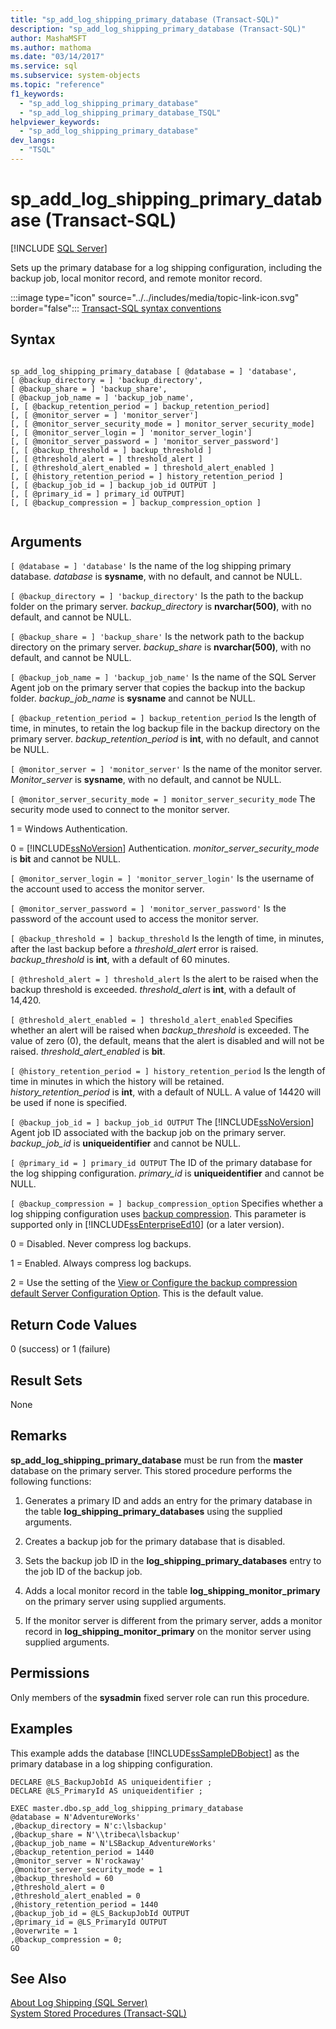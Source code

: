 ```yaml
---
title: "sp_add_log_shipping_primary_database (Transact-SQL)"
description: "sp_add_log_shipping_primary_database (Transact-SQL)"
author: MashaMSFT
ms.author: mathoma
ms.date: "03/14/2017"
ms.service: sql
ms.subservice: system-objects
ms.topic: "reference"
f1_keywords:
  - "sp_add_log_shipping_primary_database"
  - "sp_add_log_shipping_primary_database_TSQL"
helpviewer_keywords:
  - "sp_add_log_shipping_primary_database"
dev_langs:
  - "TSQL"
---
```

# sp_add_log_shipping_primary_database (Transact-SQL)
[!INCLUDE [SQL Server](../../includes/applies-to-version/sqlserver.md)]

  Sets up the primary database for a log shipping configuration, including the backup job, local monitor record, and remote monitor record.  
  
 :::image type="icon" source="../../includes/media/topic-link-icon.svg" border="false"::: [Transact-SQL syntax conventions](../../t-sql/language-elements/transact-sql-syntax-conventions-transact-sql.md)  
  
## Syntax  
  
```  
  
sp_add_log_shipping_primary_database [ @database = ] 'database',   
[ @backup_directory = ] 'backup_directory',   
[ @backup_share = ] 'backup_share',   
[ @backup_job_name = ] 'backup_job_name',   
[, [ @backup_retention_period = ] backup_retention_period]  
[, [ @monitor_server = ] 'monitor_server']  
[, [ @monitor_server_security_mode = ] monitor_server_security_mode]  
[, [ @monitor_server_login = ] 'monitor_server_login']  
[, [ @monitor_server_password = ] 'monitor_server_password']  
[, [ @backup_threshold = ] backup_threshold ]   
[, [ @threshold_alert = ] threshold_alert ]   
[, [ @threshold_alert_enabled = ] threshold_alert_enabled ]   
[, [ @history_retention_period = ] history_retention_period ]  
[, [ @backup_job_id = ] backup_job_id OUTPUT ]  
[, [ @primary_id = ] primary_id OUTPUT]  
[, [ @backup_compression = ] backup_compression_option ]  
  
```  
  
## Arguments  
`[ @database = ] 'database'`
 Is the name of the log shipping primary database. *database* is **sysname**, with no default, and cannot be NULL.  
  
`[ @backup_directory = ] 'backup_directory'`
 Is the path to the backup folder on the primary server. *backup_directory* is **nvarchar(500)**, with no default, and cannot be NULL.  
  
`[ @backup_share = ] 'backup_share'`
 Is the network path to the backup directory on the primary server. *backup_share* is **nvarchar(500)**, with no default, and cannot be NULL.  
  
`[ @backup_job_name = ] 'backup_job_name'`
 Is the name of the SQL Server Agent job on the primary server that copies the backup into the backup folder. *backup_job_name* is **sysname** and cannot be NULL.  
  
`[ @backup_retention_period = ] backup_retention_period`
 Is the length of time, in minutes, to retain the log backup file in the backup directory on the primary server. *backup_retention_period* is **int**, with no default, and cannot be NULL.  
  
`[ @monitor_server = ] 'monitor_server'`
 Is the name of the monitor server. *Monitor_server* is **sysname**, with no default, and cannot be NULL.  
  
`[ @monitor_server_security_mode = ] monitor_server_security_mode`
 The security mode used to connect to the monitor server.  
  
 1 = Windows Authentication.  
  
 0 = [!INCLUDE[ssNoVersion](../../includes/ssnoversion-md.md)] Authentication. *monitor_server_security_mode* is **bit** and cannot be NULL.  
  
`[ @monitor_server_login = ] 'monitor_server_login'`
 Is the username of the account used to access the monitor server.  
  
`[ @monitor_server_password = ] 'monitor_server_password'`
 Is the password of the account used to access the monitor server.  
  
`[ @backup_threshold = ] backup_threshold`
 Is the length of time, in minutes, after the last backup before a *threshold_alert* error is raised. *backup_threshold* is **int**, with a default of 60 minutes.  
  
`[ @threshold_alert = ] threshold_alert`
 Is the alert to be raised when the backup threshold is exceeded. *threshold_alert* is **int**, with a default of 14,420.  
  
`[ @threshold_alert_enabled = ] threshold_alert_enabled`
 Specifies whether an alert will be raised when *backup_threshold* is exceeded. The value of zero (0), the default, means that the alert is disabled and will not be raised. *threshold_alert_enabled* is **bit**.  
  
`[ @history_retention_period = ] history_retention_period`
 Is the length of time in minutes in which the history will be retained. *history_retention_period* is **int**, with a default of NULL. A value of 14420 will be used if none is specified.  
  
`[ @backup_job_id = ] backup_job_id OUTPUT`
 The [!INCLUDE[ssNoVersion](../../includes/ssnoversion-md.md)] Agent job ID associated with the backup job on the primary server. *backup_job_id* is **uniqueidentifier** and cannot be NULL.  
  
`[ @primary_id = ] primary_id OUTPUT`
 The ID of the primary database for the log shipping configuration. *primary_id* is **uniqueidentifier** and cannot be NULL.  
  
`[ @backup_compression = ] backup_compression_option`
 Specifies whether a log shipping configuration uses [backup compression](../../relational-databases/backup-restore/backup-compression-sql-server.md). This parameter is supported only in [!INCLUDE[ssEnterpriseEd10](../../includes/ssenterpriseed10-md.md)] (or a later version).  
  
 0 = Disabled. Never compress log backups.  
  
 1 = Enabled. Always compress log backups.  
  
 2 = Use the setting of the [View or Configure the backup compression default Server Configuration Option](../../database-engine/configure-windows/view-or-configure-the-backup-compression-default-server-configuration-option.md). This is the default value.  
  
## Return Code Values  
 0 (success) or 1 (failure)  
  
## Result Sets  
 None  
  
## Remarks  
 **sp_add_log_shipping_primary_database** must be run from the **master** database on the primary server. This stored procedure performs the following functions:  
  
1.  Generates a primary ID and adds an entry for the primary database in the table **log_shipping_primary_databases** using the supplied arguments.  
  
2.  Creates a backup job for the primary database that is disabled.  
  
3.  Sets the backup job ID in the **log_shipping_primary_databases** entry to the job ID of the backup job.  
  
4.  Adds a local monitor record in the table **log_shipping_monitor_primary** on the primary server using supplied arguments.  
  
5.  If the monitor server is different from the primary server, adds a monitor record in **log_shipping_monitor_primary** on the monitor server using supplied arguments.  
  
## Permissions  
 Only members of the **sysadmin** fixed server role can run this procedure.  
  
## Examples  
 This example adds the database [!INCLUDE[ssSampleDBobject](../../includes/sssampledbobject-md.md)] as the primary database in a log shipping configuration.  
  
```  
DECLARE @LS_BackupJobId AS uniqueidentifier ;  
DECLARE @LS_PrimaryId AS uniqueidentifier ;  
  
EXEC master.dbo.sp_add_log_shipping_primary_database   
@database = N'AdventureWorks'   
,@backup_directory = N'c:\lsbackup'   
,@backup_share = N'\\tribeca\lsbackup'   
,@backup_job_name = N'LSBackup_AdventureWorks'   
,@backup_retention_period = 1440  
,@monitor_server = N'rockaway'   
,@monitor_server_security_mode = 1   
,@backup_threshold = 60   
,@threshold_alert = 0   
,@threshold_alert_enabled = 0   
,@history_retention_period = 1440   
,@backup_job_id = @LS_BackupJobId OUTPUT   
,@primary_id = @LS_PrimaryId OUTPUT   
,@overwrite = 1   
,@backup_compression = 0;  
GO  
```  
  
## See Also  
 [About Log Shipping &#40;SQL Server&#41;](../../database-engine/log-shipping/about-log-shipping-sql-server.md)   
 [System Stored Procedures &#40;Transact-SQL&#41;](../../relational-databases/system-stored-procedures/system-stored-procedures-transact-sql.md)  
  
  
